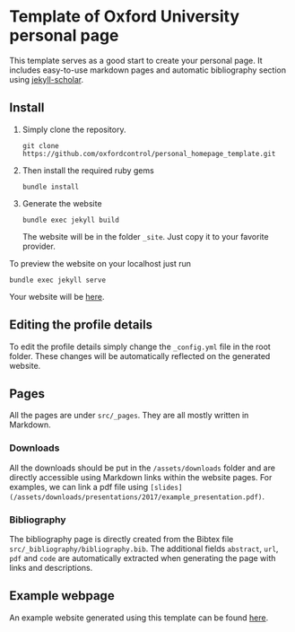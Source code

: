 # Template of Oxford University personal page

This template serves as a good start to create your personal page. It includes easy-to-use markdown pages and automatic bibliography section using [jekyll-scholar](https://github.com/inukshuk/jekyll-scholar).


## Install
1. Simply clone the repository.

	```
	git clone https://github.com/oxfordcontrol/personal_homepage_template.git
	```


2. Then install the required ruby gems
	```
	bundle install
	```
3. Generate the website
	```
	bundle exec jekyll build
	```
   The website will be in the folder `_site`. Just copy it to your favorite provider.

To preview the website on your localhost just run
```
bundle exec jekyll serve
```
Your website will be [here](http://localhost:4000/).

## Editing the profile details
To edit the profile details simply change the `_config.yml` file in the root folder. These changes will be automatically reflected on the generated website.


## Pages
All the pages are under `src/_pages`. They are all mostly written in Markdown.

### Downloads
All the downloads should be put in the `/assets/downloads` folder and are directly accessible using Markdown links within the website pages. For examples, we can link a pdf file using `[slides](/assets/downloads/presentations/2017/example_presentation.pdf)`. 

### Bibliography
The bibliography page is directly created from the Bibtex file `src/_bibliography/bibliography.bib`.
The additional fields `abstract`, `url`, `pdf` and `code` are automatically extracted when generating the page with links and descriptions.

## Example webpage
An example website generated using this template can be found [here](https://bstellato.github.io/).

